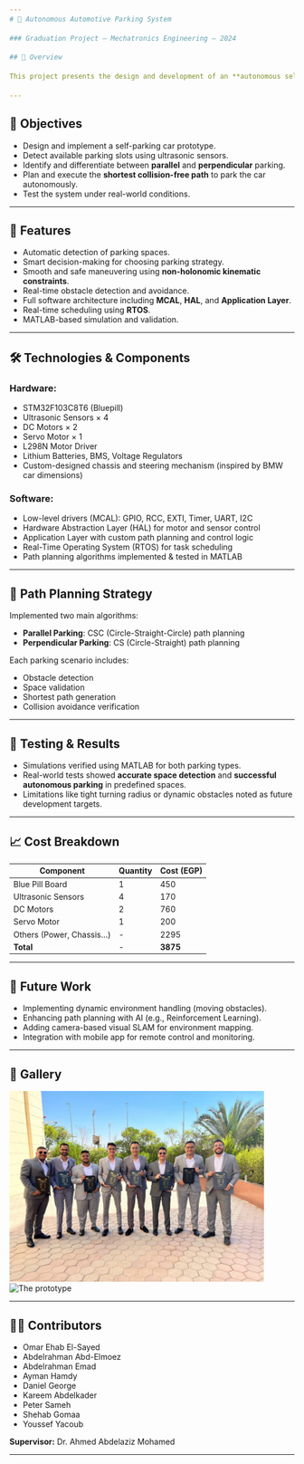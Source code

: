 ```yaml
---
# 🚗 Autonomous Automotive Parking System

### Graduation Project – Mechatronics Engineering – 2024

## 📌 Overview

This project presents the design and development of an **autonomous self-parking system** capable of detecting suitable parking spaces, selecting the appropriate parking type (parallel or perpendicular), and executing the parking and exit maneuvers automatically. It integrates **Advanced Driver Assistance Systems (ADAS)** concepts to enhance safety, reduce human error, and improve parking efficiency in tight urban environments.

---
```


## 🎯 Objectives

* Design and implement a self-parking car prototype.
* Detect available parking slots using ultrasonic sensors.
* Identify and differentiate between **parallel** and **perpendicular** parking.
* Plan and execute the **shortest collision-free path** to park the car autonomously.
* Test the system under real-world conditions.

---

## 🧠 Features

* Automatic detection of parking spaces.
* Smart decision-making for choosing parking strategy.
* Smooth and safe maneuvering using **non-holonomic kinematic constraints**.
* Real-time obstacle detection and avoidance.
* Full software architecture including **MCAL**, **HAL**, and **Application Layer**.
* Real-time scheduling using **RTOS**.
* MATLAB-based simulation and validation.

---

## 🛠️ Technologies & Components

### Hardware:

* STM32F103C8T6 (Bluepill)
* Ultrasonic Sensors × 4
* DC Motors × 2
* Servo Motor × 1
* L298N Motor Driver
* Lithium Batteries, BMS, Voltage Regulators
* Custom-designed chassis and steering mechanism (inspired by BMW car dimensions)

### Software:

* Low-level drivers (MCAL): GPIO, RCC, EXTI, Timer, UART, I2C
* Hardware Abstraction Layer (HAL) for motor and sensor control
* Application Layer with custom path planning and control logic
* Real-Time Operating System (RTOS) for task scheduling
* Path planning algorithms implemented & tested in MATLAB

---

## 🧭 Path Planning Strategy

Implemented two main algorithms:

* **Parallel Parking**: CSC (Circle-Straight-Circle) path planning
* **Perpendicular Parking**: CS (Circle-Straight) path planning

Each parking scenario includes:

* Obstacle detection
* Space validation
* Shortest path generation
* Collision avoidance verification

---

## 🧪 Testing & Results

* Simulations verified using MATLAB for both parking types.
* Real-world tests showed **accurate space detection** and **successful autonomous parking** in predefined spaces.
* Limitations like tight turning radius or dynamic obstacles noted as future development targets.

---

## 📈 Cost Breakdown

| Component                | Quantity | Cost (EGP) |
| ------------------------ | -------- | ---------- |
| Blue Pill Board          | 1        | 450        |
| Ultrasonic Sensors       | 4        | 170        |
| DC Motors                | 2        | 760        |
| Servo Motor              | 1        | 200        |
| Others (Power, Chassis…) | -        | 2295       |
| **Total**                | -        | **3875**   |

---

## 🔮 Future Work

* Implementing dynamic environment handling (moving obstacles).
* Enhancing path planning with AI (e.g., Reinforcement Learning).
* Adding camera-based visual SLAM for environment mapping.
* Integration with mobile app for remote control and monitoring.

---

## 📸 Gallery

<img src="1725958842351.jpg" alt="the memory of a great team" width="450"/>
<img src="IMG_20240906_001527.jpg" alt="The prototype" width="450"/>

---

## 👨‍💻 Contributors

* Omar Ehab El-Sayed
* Abdelrahman Abd-Elmoez
* Abdelrahman Emad
* Ayman Hamdy
* Daniel George
* Kareem Abdelkader
* Peter Sameh
* Shehab Gomaa
* Youssef Yacoub

**Supervisor:** Dr. Ahmed Abdelaziz Mohamed

---
